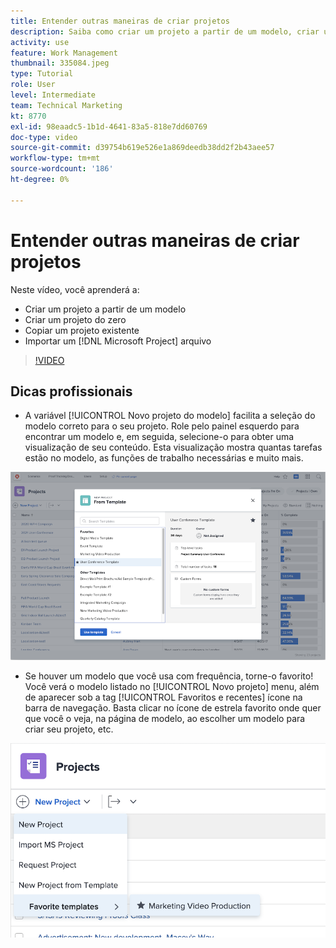 ```yaml
---
title: Entender outras maneiras de criar projetos
description: Saiba como criar um projeto a partir de um modelo, criar um projeto do zero, copiar um projeto existente ou importar um [!DNL Microsoft Project] arquivo.
activity: use
feature: Work Management
thumbnail: 335084.jpeg
type: Tutorial
role: User
level: Intermediate
team: Technical Marketing
kt: 8770
exl-id: 98eaadc5-1b1d-4641-83a5-818e7dd60769
doc-type: video
source-git-commit: d39754b619e526e1a869deedb38dd2f2b43aee57
workflow-type: tm+mt
source-wordcount: '186'
ht-degree: 0%

---
```


# Entender outras maneiras de criar projetos

Neste vídeo, você aprenderá a:

* Criar um projeto a partir de um modelo
* Criar um projeto do zero
* Copiar um projeto existente
* Importar um [!DNL Microsoft Project] arquivo

>[!VIDEO](https://video.tv.adobe.com/v/335084/?quality=12)

## Dicas profissionais

* A variável [!UICONTROL Novo projeto do modelo] facilita a seleção do modelo correto para o seu projeto. Role pelo painel esquerdo para encontrar um modelo e, em seguida, selecione-o para obter uma visualização de seu conteúdo. Esta visualização mostra quantas tarefas estão no modelo, as funções de trabalho necessárias e muito mais.

![[!UICONTROL Novo projeto do modelo] janela](assets/planner-fund-new-project-from-template-window.png)

* Se houver um modelo que você usa com frequência, torne-o favorito! Você verá o modelo listado no [!UICONTROL Novo projeto] menu, além de aparecer sob a tag [!UICONTROL Favoritos e recentes] ícone na barra de navegação. Basta clicar no ícone de estrela favorito onde quer que você o veja, na página de modelo, ao escolher um modelo para criar seu projeto, etc.

![[!UICONTROL Modelos favoritos] lista em [!UICONTROL Novo projeto] botão](assets/planner-fund-template-favorites.png)

<!---
learn more:
create a project using a template
create a project
copy a project
import a project from Microsoft Project
--->
